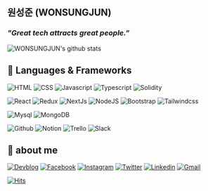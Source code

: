 ## 원성준 (WONSUNGJUN) 

### *"Great tech attracts great people.”*
  
![WONSUNGJUN's github stats](https://github-readme-stats.vercel.app/api?username=WONSUNGJUN&show_icons=true)

## 🔭 Languages & Frameworks

![HTML](https://img.shields.io/badge/html-E34F26?style=for-the-badge&logo=html5&logoColor=white)
![CSS](https://img.shields.io/badge/css-1572B6?style=for-the-badge&logo=css3&logoColor=white)
![Javascript](https://img.shields.io/badge/javascript-F7DF1E?style=for-the-badge&logo=javascript&logoColor=white)
![Typescript](https://img.shields.io/badge/tylescript-3178C6?style=for-the-badge&logo=typescript&logoColor=white)
![Solidity](https://img.shields.io/badge/solidity-363636?style=for-the-badge&logo=solidity&logoColor=white)

![React](https://img.shields.io/badge/react-61DAFB?style=for-the-badge&logo=react&logoColor=white)
![Redux](https://img.shields.io/badge/redux-764ABC?style=for-the-badge&logo=redux&logoColor=white)
![NextJs](https://img.shields.io/badge/next.js-000000?style=for-the-badge&logo=next.js&logoColor=white)
![NodeJS](https://img.shields.io/badge/node.js-339933?style=for-the-badge&logo=node.js&logoColor=white)
![Bootstrap](https://img.shields.io/badge/Bootstrap-7952B3?style=for-the-badge&logo=Bootstrap&logoColor=white)
![Tailwindcss](https://img.shields.io/badge/TailwindCSS-06B6D4?style=for-the-badge&logo=TailwindCSS&logoColor=white)

![Mysql](https://img.shields.io/badge/MySQL-4479A1?style=for-the-badge&logo=MySQL&logoColor=white)
![MongoDB](https://img.shields.io/badge/MongoDB-47A248?style=for-the-badge&logo=MongoDB&logoColor=white)

![Github](https://img.shields.io/badge/Git-F05032?style=for-the-badge&logo=Git&logoColor=white)
![Notion](https://img.shields.io/badge/Notion-000000?style=for-the-badge&logo=Notion&logoColor=white)
![Trello](https://img.shields.io/badge/Trello-0052CC?style=for-the-badge&logo=Trello&logoColor=white)
![Slack](https://img.shields.io/badge/Slack-4A154B?style=for-the-badge&logo=Slack&logoColor=white)

## 🤔 about me

[![Devblog](https://img.shields.io/badge/DevBlog-535D6C?style=flat-square&logo=Blogger&logoColor=white)](https://iwannabethedevelop.tistory.com/)
[![Facebook](https://img.shields.io/badge/Facebook-1877F2?style=flat-square&logo=Facebook&logoColor=white)](https://www.facebook.com/profile.php?id=100039244788829)
[![Instagram](https://img.shields.io/badge/Instagram-E4405F?style=flat-square&logo=Instagram&logoColor=white)](https://www.instagram.com/w_sungjun/)
[![Twitter](https://img.shields.io/badge/Twitter-1DA1F2?style=flat-square&logo=Twitter&logoColor=white)](https://twitter.com/TheAcro_)
[![Linkedin](https://img.shields.io/badge/LinkedIn-0A66C2?style=flat-square&logo=LinkedIn&logoColor=white)](https://linkedin.com/in/wonsungjun)
[![Gmail](https://img.shields.io/badge/Gmail-EA4335?style=flat-squqre&logo=Gmail&logoColor=white)](mailto:adrwss2@gmail.com)

[![Hits](https://hits.seeyoufarm.com/api/count/incr/badge.svg?url=https%3A%2F%2Fgithub.com%2Fwonsungjun%2Fhit-counter&count_bg=%2379C83D&title_bg=%23555555&icon=&icon_color=%23E7E7E7&title=hits&edge_flat=false)](https://hits.seeyoufarm.com)
